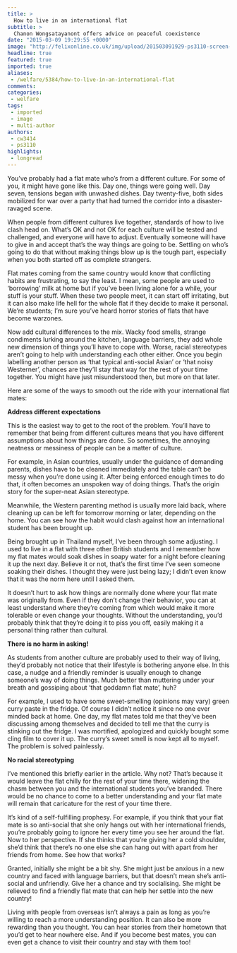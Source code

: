```yaml
---
title: >
  How to live in an international flat
subtitle: >
  Chanon Wongsatayanont offers advice on peaceful coexistence
date: "2015-03-09 19:29:55 +0000"
image: "http://felixonline.co.uk/img/upload/201503091929-ps3110-screen-shot-2015-03-09-at-19.29.45.png"
headline: true
featured: true
imported: true
aliases:
 - /welfare/5384/how-to-live-in-an-international-flat
comments:
categories:
 - welfare
tags:
 - imported
 - image
 - multi-author
authors:
 - cw3414
 - ps3110
highlights:
 - longread
---
```


You’ve probably had a flat mate who’s from a different culture. For some of you, it might have gone like this. Day one, things were going well. Day seven, tensions began with unwashed dishes. Day twenty-five, both sides mobilized for war over a party that had turned the corridor into a disaster-ravaged scene.

When people from different cultures live together, standards of how to live clash head on. What’s OK and not OK for each culture will be tested and challenged, and everyone will have to adjust. Eventually someone will have to give in and accept that’s the way things are going to be. Settling on who’s going to do that without making things blow up is the tough part, especially when you both started off as complete strangers.

Flat mates coming from the same country would know that conflicting habits are frustrating, to say the least. I mean, some people are used to ‘borrowing’ milk at home but if you’ve been living alone for a while, your stuff is your stuff. When these two people meet, it can start off irritating, but it can also make life hell for the whole flat if they decide to make it personal. We’re students; I’m sure you’ve heard horror stories of flats that have become warzones.

Now add cultural differences to the mix. Wacky food smells, strange condiments lurking around the kitchen, language barriers, they add whole new dimension of things you’ll have to cope with. Worse, racial stereotypes aren’t going to help with understanding each other either. Once you begin labelling another person as ‘that typical anti-social Asian’ or ‘that noisy Westerner’, chances are they’ll stay that way for the rest of your time together. You might have just misunderstood then, but more on that later.

Here are some of the ways to smooth out the ride with your international flat mates:

__Address different expectations__

This is the easiest way to get to the root of the problem. You’ll have to remember that being from different cultures means that you have different assumptions about how things are done. So sometimes, the annoying neatness or messiness of people can be a matter of culture.

For example, in Asian countries, usually under the guidance of demanding parents, dishes have to be cleaned immediately and the table can’t be messy when you’re done using it. After being enforced enough times to do that, it often becomes an unspoken way of doing things. That’s the origin story for the super-neat Asian stereotype.

Meanwhile, the Western parenting method is usually more laid back, where cleaning up can be left for tomorrow morning or later, depending on the home. You can see how the habit would clash against how an international student has been brought up.

Being brought up in Thailand myself, I’ve been through some adjusting. I used to live in a flat with three other British students and I remember how my flat mates would soak dishes in soapy water for a night before cleaning it up the next day. Believe it or not, that’s the first time I’ve seen someone soaking their dishes. I thought they were just being lazy; I didn’t even know that it was the norm here until I asked them.

It doesn’t hurt to ask how things are normally done where your flat mate was originally from. Even if they don’t change their behavior, you can at least understand where they’re coming from which would make it more tolerable or even change your thoughts. Without the understanding, you’d probably think that they’re doing it to piss you off, easily making it a personal thing rather than cultural.

__There is no harm in asking!__

As students from another culture are probably used to their way of living, they’d probably not notice that their lifestyle is bothering anyone else. In this case, a nudge and a friendly reminder is usually enough to change someone’s way of doing things. Much better than muttering under your breath and gossiping about ‘that goddamn flat mate’, huh?

For example, I used to have some sweet-smelling (opinions may vary) green curry paste in the fridge. Of course I didn’t notice it since no one ever minded back at home. One day, my flat mates told me that they’ve been discussing among themselves and decided to tell me that the curry is stinking out the fridge. I was mortified, apologized and quickly bought some cling film to cover it up. The curry’s sweet smell is now kept all to myself. The problem is solved painlessly.

__No racial stereotyping__

I’ve mentioned this briefly earlier in the article. Why not? That’s because it would leave the flat chilly for the rest of your time there, widening the chasm between you and the international students you’ve branded. There would be no chance to come to a better understanding and your flat mate will remain that caricature for the rest of your time there.

It’s kind of a self-fulfilling prophesy. For example, if you think that your flat mate is so anti-social that she only hangs out with her international friends, you’re probably going to ignore her every time you see her around the flat. Now to her perspective. If she thinks that you’re giving her a cold shoulder, she’d think that there’s no one else she can hang out with apart from her friends from home. See how that works?

Granted, initially she might be a bit shy. She might just be anxious in a new country and faced with language barriers, but that doesn’t mean she’s anti-social and unfriendly. Give her a chance and try socialising. She might be relieved to find a friendly flat mate that can help her settle into the new country!

Living with people from overseas isn’t always a pain as long as you’re willing to reach a more understanding position. It can also be more rewarding than you thought. You can hear stories from their hometown that you’d get to hear nowhere else. And if you become best mates, you can even get a chance to visit their country and stay with them too!
